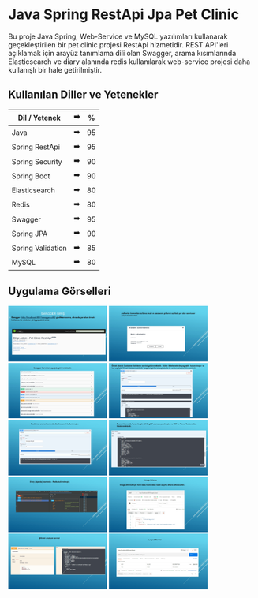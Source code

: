 # Java Spring RestApi Jpa Pet Clinic

Bu proje Java Spring, Web-Service ve MySQL yazılımları kullanarak geçekleştirilen bir pet clinic projesi RestApi hizmetidir. REST API'leri açıklamak için arayüz tanımlama dili olan Swagger, arama kısımlarında Elasticsearch ve diary alanında redis kullanılarak web-service projesi daha kullanışlı bir hale getirilmiştir.


## Kullanılan Diller ve Yetenekler

| Dil / Yetenek | :arrow_right: | % |
| ------------- |:-------------:|:-------------:|
| Java | :arrow_right: | 95 |
| Spring RestApi | :arrow_right: | 95 |
| Spring Security | :arrow_right: | 90 |
| Spring Boot | :arrow_right: | 90 |
| Elasticsearch | :arrow_right: | 80 |
| Redis| :arrow_right: | 80 |
| Swagger| :arrow_right: | 95 |
| Spring JPA | :arrow_right: | 90 |
| Spring Validation | :arrow_right: | 85 |
| MySQL | :arrow_right: | 80 |

## Uygulama Görselleri

<p>
<a href="https://github.com/turancaymaz/Java-Spring-RestApi-Jpa-Pet-Clinic/blob/main/project-images/TuranCaymaaz_VetRestApi-page-2.jpg" target="_blank">
<img src="https://github.com/turancaymaz/Java-Spring-RestApi-Jpa-Pet-Clinic/blob/main/project-images/TuranCaymaaz_VetRestApi-page-2.jpg" width="200" style="max-width:100%;"></a>


<a href="https://github.com/turancaymaz/Java-Spring-RestApi-Jpa-Pet-Clinic/blob/main/project-images/TuranCaymaaz_VetRestApi-page-3.jpg" target="_blank">
<img src="https://github.com/turancaymaz/Java-Spring-RestApi-Jpa-Pet-Clinic/blob/main/project-images/TuranCaymaaz_VetRestApi-page-3.jpg" width="200" style="max-width:100%;"></a>
  
  

<a href="https://github.com/turancaymaz/Java-Spring-RestApi-Jpa-Pet-Clinic/blob/main/project-images/TuranCaymaaz_VetRestApi-page-4.jpg" target="_blank">
<img src="https://github.com/turancaymaz/Java-Spring-RestApi-Jpa-Pet-Clinic/blob/main/project-images/TuranCaymaaz_VetRestApi-page-4.jpg" width="200" style="max-width:100%;"></a>
  

<a href="https://github.com/turancaymaz/Java-Spring-RestApi-Jpa-Pet-Clinic/blob/main/project-images/TuranCaymaaz_VetRestApi-page-5.jpg" target="_blank">
<img src="https://github.com/turancaymaz/Java-Spring-RestApi-Jpa-Pet-Clinic/blob/main/project-images/TuranCaymaaz_VetRestApi-page-5.jpg" width="200" style="max-width:100%;"></a>
  

<a href="https://github.com/turancaymaz/Java-Spring-RestApi-Jpa-Pet-Clinic/blob/main/project-images/TuranCaymaaz_VetRestApi-page-6.jpg" target="_blank">
<img src="https://github.com/turancaymaz/Java-Spring-RestApi-Jpa-Pet-Clinic/blob/main/project-images/TuranCaymaaz_VetRestApi-page-6.jpg" width="200" style="max-width:100%;"></a>
  

<a href="https://github.com/turancaymaz/Java-Spring-RestApi-Jpa-Pet-Clinic/blob/main/project-images/TuranCaymaaz_VetRestApi-page-7.jpg" target="_blank">
<img src="https://github.com/turancaymaz/Java-Spring-RestApi-Jpa-Pet-Clinic/blob/main/project-images/TuranCaymaaz_VetRestApi-page-7.jpg" width="200" style="max-width:100%;"></a>
  
<a href="https://github.com/turancaymaz/Java-Spring-RestApi-Jpa-Pet-Clinic/blob/main/project-images/TuranCaymaaz_VetRestApi-page-8.jpg" target="_blank">
<img src="https://github.com/turancaymaz/Java-Spring-RestApi-Jpa-Pet-Clinic/blob/main/project-images/TuranCaymaaz_VetRestApi-page-8.jpg" width="200" style="max-width:100%;"></a>
  
<a href="https://github.com/turancaymaz/Java-Spring-RestApi-Jpa-Pet-Clinic/blob/main/project-images/TuranCaymaaz_VetRestApi-page-10.jpg" target="_blank">
<img src="https://github.com/turancaymaz/Java-Spring-RestApi-Jpa-Pet-Clinic/blob/main/project-images/TuranCaymaaz_VetRestApi-page-10.jpg" width="200" style="max-width:100%;"></a>
  
<a href="https://github.com/turancaymaz/Java-Spring-RestApi-Jpa-Pet-Clinic/blob/main/project-images/TuranCaymaaz_VetRestApi-page-11.jpg" target="_blank">
<img src="https://github.com/turancaymaz/Java-Spring-RestApi-Jpa-Pet-Clinic/blob/main/project-images/TuranCaymaaz_VetRestApi-page-11.jpg" width="200" style="max-width:100%;"></a>
  
  
<a href="https://github.com/turancaymaz/Java-Spring-RestApi-Jpa-Pet-Clinic/blob/main/project-images/TuranCaymaaz_VetRestApi-page-12.jpg" target="_blank">
<img src="https://github.com/turancaymaz/Java-Spring-RestApi-Jpa-Pet-Clinic/blob/main/project-images/TuranCaymaaz_VetRestApi-page-12.jpg" width="200" style="max-width:100%;"></a>
  
  

</p>
